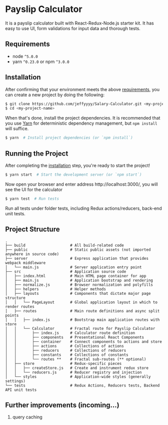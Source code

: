 # Payslip Calculator

It is a payslip calculator built with React-Redux-Node.js starter kit. It has easy to use UI, form validations for input data and thorough tests. 

## Requirements
* node `^5.0.0`
* yarn `^0.23.0` or npm `^3.0.0`

## Installation

After confirming that your environment meets the above [requirements](#requirements), you can create a new project by doing the following:

```bash
$ git clone https://github.com/jeffyyyy/Salary-Calculator.git <my-project-name>
$ cd <my-project-name>
```

When that's done, install the project dependencies. It is recommended that you use [Yarn](https://yarnpkg.com/) for deterministic dependency management, but `npm install` will suffice.

```bash
$ yarn  # Install project dependencies (or `npm install`)
```

## Running the Project

After completing the [installation](#installation) step, you're ready to start the project!

```bash
$ yarn start  # Start the development server (or `npm start`)
```

Now open your browser and enter address http://localhost:3000/, you will see the UI for the calculator

```bash
$ yarn test  # Run tests
```

Run all tests under folder tests, including Redux actions/reducers, back-end unit tests.

## Project Structure

```
.
├── build                    # All build-related code
├── public                   # Static public assets (not imported anywhere in source code)
├── server                   # Express application that provides webpack middleware
│   └── main.js              # Server application entry point
├── src                      # Application source code
│   ├── index.html           # Main HTML page container for app
│   ├── main.js              # Application bootstrap and rendering
│   ├── normalize.js         # Browser normalization and polyfills
│   ├── helpers              # Helper methods
│   ├── layouts              # Components that dictate major page structure
│   │   └── PageLayout       # Global application layout in which to render routes
│   ├── routes               # Main route definitions and async split points
│   │   ├── index.js         # Bootstrap main application routes with store
│   │   └── Calculator       # Fractal route for Payslip Calculator
│   │       ├── index.js     # Calculator route definition
│   │       ├── components   # Presentational React Components
│   │       ├── container    # Connect components to actions and store
│   │       ├── actions      # Collections of actions
│   │       ├── reducers     # Collections of reducers
│   │       ├── constants    # Collections of constants
│   │       └── routes **    # Fractal sub-routes (** optional)
│   ├── store                # Redux-specific pieces
│   │   ├── createStore.js   # Create and instrument redux store
│   │   └── reducers.js      # Reducer registry and injection
│   └── styles               # Application-wide styles (generally settings)
└── tests                    # Redux Actions, Reducers tests, Backend API unit tests
```

## Further improvements (incoming...)
1. query caching


